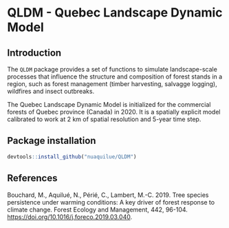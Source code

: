 # QLDM - Quebec Landscape Dynamic Model

## Introduction

The `QLDM` package provides a set of functions to simulate landscape-scale processes that influence the structure and composition of forest stands in a region, such as forest management (timber harvesting, salvagge logging), wildfires and insect outbreaks.

The Quebec Landscape Dynamic Model is initialized for the commercial forests of Quebec province (Canada) in 2020. It is a spatially explicit model calibrated to work at 2 km of spatial resolution and 5-year time step.


## Package installation

```R
devtools::install_github("nuaquilue/QLDM")
```

## References

Bouchard, M., Aquilué, N., Périé, C., Lambert, M.-C. 2019. Tree species persistence under warming conditions: A key driver of forest response to climate change. Forest Ecology and Management, 442, 96-104. https://doi.org/10.1016/j.foreco.2019.03.040.
